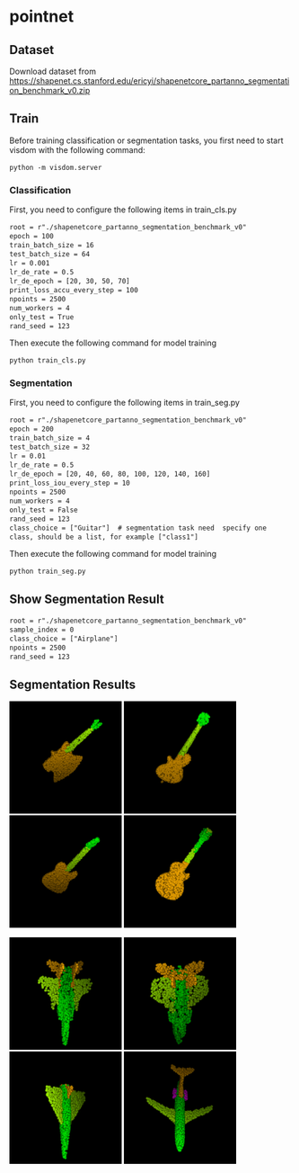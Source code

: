 # pointnet
## Dataset
Download dataset from  
https://shapenet.cs.stanford.edu/ericyi/shapenetcore_partanno_segmentation_benchmark_v0.zip
## Train  
Before training classification or segmentation tasks, you first need to start visdom with the following command:  
```
python -m visdom.server
```
### Classification 
First, you need to configure the following items in train_cls.py  
```
root = r"./shapenetcore_partanno_segmentation_benchmark_v0"
epoch = 100
train_batch_size = 16
test_batch_size = 64
lr = 0.001
lr_de_rate = 0.5
lr_de_epoch = [20, 30, 50, 70]
print_loss_accu_every_step = 100
npoints = 2500
num_workers = 4
only_test = True
rand_seed = 123
```  
Then execute the following command for model training  
```
python train_cls.py
```
### Segmentation  
First, you need to configure the following items in train_seg.py  
```
root = r"./shapenetcore_partanno_segmentation_benchmark_v0"
epoch = 200
train_batch_size = 4
test_batch_size = 32
lr = 0.01
lr_de_rate = 0.5
lr_de_epoch = [20, 40, 60, 80, 100, 120, 140, 160]
print_loss_iou_every_step = 10
npoints = 2500
num_workers = 4
only_test = False
rand_seed = 123
class_choice = ["Guitar"]  # segmentation task need  specify one class, should be a list, for example ["class1"]
```
Then execute the following command for model training  
```
python train_seg.py
```
## Show Segmentation Result 
```
root = r"./shapenetcore_partanno_segmentation_benchmark_v0"
sample_index = 0
class_choice = ["Airplane"]
npoints = 2500
rand_seed = 123
```
## Segmentation Results  
<p float="left">
  <img src="test_seg_imgs/guitar1.png" width="200" height="200"/>
  <img src="test_seg_imgs/guitar2.png" width="200" height="200"/>
  <img src="test_seg_imgs/guitar3.png" width="200" height="200"/>
  <img src="test_seg_imgs/guitar4.png" width="200" height="200"/>
</p>
<p float="left">
  <img src="test_seg_imgs/airplane1.png" width="200" height="200"/>
  <img src="test_seg_imgs/airplane2.png" width="200" height="200"/>
  <img src="test_seg_imgs/airplane3.png" width="200" height="200"/>
  <img src="test_seg_imgs/airplane4.png" width="200" height="200"/>
</p>

